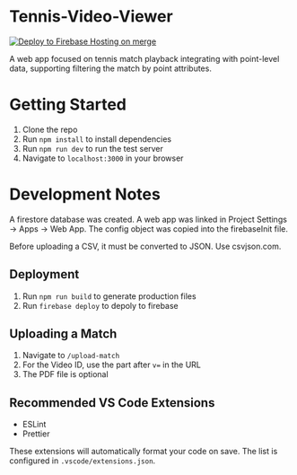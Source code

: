 # Tennis-Video-Viewer

[![Deploy to Firebase Hosting on merge](https://github.com/awest25/Tennis-Video-Viewer/actions/workflows/firebase-hosting-merge.yml/badge.svg)](https://github.com/awest25/Tennis-Video-Viewer/actions/workflows/firebase-hosting-merge.yml)

A web app focused on tennis match playback integrating with point-level data, supporting filtering the match by point attributes.

# Getting Started

1. Clone the repo
2. Run `npm install` to install dependencies
3. Run `npm run dev` to run the test server
4. Navigate to `localhost:3000` in your browser

# Development Notes

A firestore database was created. A web app was linked in Project Settings -> Apps -> Web App. The config object was copied into the firebaseInit file.

Before uploading a CSV, it must be converted to JSON. Use csvjson.com.

## Deployment

1. Run `npm run build` to generate production files
2. Run `firebase deploy` to depoly to firebase

## Uploading a Match

1. Navigate to `/upload-match`
2. For the Video ID, use the part after `v=` in the URL
3. The PDF file is optional

## Recommended VS Code Extensions

- ESLint
- Prettier

These extensions will automatically format your code on save. The list is configured in `.vscode/extensions.json`.
